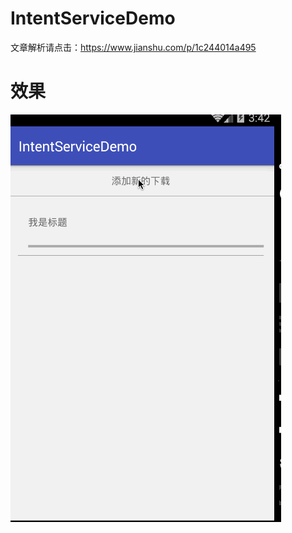 # IntentServiceDemo

文章解析请点击：https://www.jianshu.com/p/1c244014a495

# 效果
![image](https://github.com/niyige/IntentServiceDemo/blob/master/效果图/intentService.gif)

